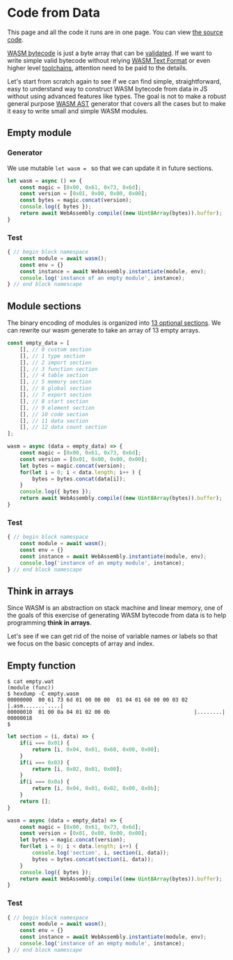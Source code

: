 # Code from Data

This page and all the code it runs are in one page. You can view [the source code](https://github.com/ontouchstart/cloudflare-page/blob/master/src/code_from_data.md).

[WASM bytecode](https://webassembly.github.io/spec/core/binary/modules.html#binary-module) is just a byte array that can be [validated](https://webassembly.github.io/spec/core/valid/index.html). If we want to write simple valid bytecode without relying [WASM Text Format](https://webassembly.github.io/spec/core/text/index.html) or even higher level [toolchains](https://emscripten.org/), attention need to be paid to the details. 

Let's start from scratch again to see if we can find simple, straightforward, easy to understand way to construct WASM bytecode from data in JS without using advanced features like types. The goal is not to make a robust general purpose [WASM AST](https://webassembly.github.io/spec/core/syntax/index.html#syntax) generator that covers all the cases but to make it easy to write small and simple WASM modules.

## Empty module

### Generator

We use mutable `let wasm = ` so that we can update it in future sections.

```javascript
let wasm = async () => {
    const magic = [0x00, 0x61, 0x73, 0x6d];
    const version = [0x01, 0x00, 0x00, 0x00];
    const bytes = magic.concat(version);
    console.log({ bytes });
    return await WebAssembly.compile((new Uint8Array(bytes)).buffer);
}
```

### Test

```javascript
{ // begin block namespace
    const module = await wasm(); 
    const env = {}
    const instance = await WebAssembly.instantiate(module, env);
    console.log('instance of an empty module', instance);
} // end block namescape
```

## Module sections

The binary encoding of modules is organized into [13 optional sections](https://webassembly.github.io/spec/core/binary/modules.html). 
We can rewrite our wasm generate to take an array of 13 empty arrays.

```javascript
const empty_data = [
    [], // 0 custom section
    [], // 1 type section
    [], // 2 import section
    [], // 3 function section 
    [], // 4 table section
    [], // 5 memory section
    [], // 6 global section
    [], // 7 export section
    [], // 8 start section
    [], // 9 element section
    [], // 10 code section
    [], // 11 data section
    [], // 12 data count section
];

wasm = async (data = empty_data) => {
    const magic = [0x00, 0x61, 0x73, 0x6d];
    const version = [0x01, 0x00, 0x00, 0x00];
    let bytes = magic.concat(version);
    for(let i = 0; i < data.length; i++ ) {
        bytes = bytes.concat(data[i]);
    }
    console.log({ bytes });
    return await WebAssembly.compile((new Uint8Array(bytes)).buffer);
}
```

### Test

```javascript
{ // begin block namespace
    const module = await wasm(); 
    const env = {}
    const instance = await WebAssembly.instantiate(module, env);
    console.log('instance of an empty module', instance);
} // end block namescape
```

## Think in arrays

Since WASM is an abstraction on stack machine and linear memory, one of the goals of this exercise of generating WASM bytecode from data is to help programming **think in arrays**. 

Let's see if we can get rid of the noise of variable names or labels so that we focus on the basic concepts of array and index. 

## Empty function

```
$ cat empty.wat
(module (func))
$ hexdump -C empty.wasm 
00000000  00 61 73 6d 01 00 00 00  01 04 01 60 00 00 03 02  |.asm.......`....|
00000010  01 00 0a 04 01 02 00 0b                           |........|
00000018
$ 
```

```javascript
let section = (i, data) => {
    if(i === 0x01) {
        return [i, 0x04, 0x01, 0x60, 0x00, 0x00];
    }
    if(i === 0x03) {
        return [i, 0x02, 0x01, 0x00];
    }
    if(i === 0x0a) {
        return [i, 0x04, 0x01, 0x02, 0x00, 0x0b];
    }
    return [];
}

wasm = async (data = empty_data) => {
    const magic = [0x00, 0x61, 0x73, 0x6d];
    const version = [0x01, 0x00, 0x00, 0x00];
    let bytes = magic.concat(version);
    for(let i = 0; i < data.length; i++) {
        console.log('section', i, section(i, data));
        bytes = bytes.concat(section(i, data));
    }
    console.log({ bytes });
    return await WebAssembly.compile((new Uint8Array(bytes)).buffer);
}
```

### Test

```javascript
{ // begin block namespace
    const module = await wasm(); 
    const env = {}
    const instance = await WebAssembly.instantiate(module, env);
    console.log('instance of an empty module', instance);
} // end block namescape
```

<script>
  let code = '(async () => {';
  const code_sections = document.getElementsByClassName('language-javascript');
  for(let i = 0; i < code_sections.length; i++) {
      code += code_sections[i].innerText;
  }
  code += '})()';
  eval(code);
</script>
